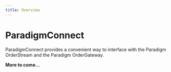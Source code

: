 ```yaml
---
title: Overview
---
```


# ParadigmConnect

ParadigmConnect provides a convenient way to interface with the Paradigm OrderStream and the Paradigm OrderGateway.

__More to come...__